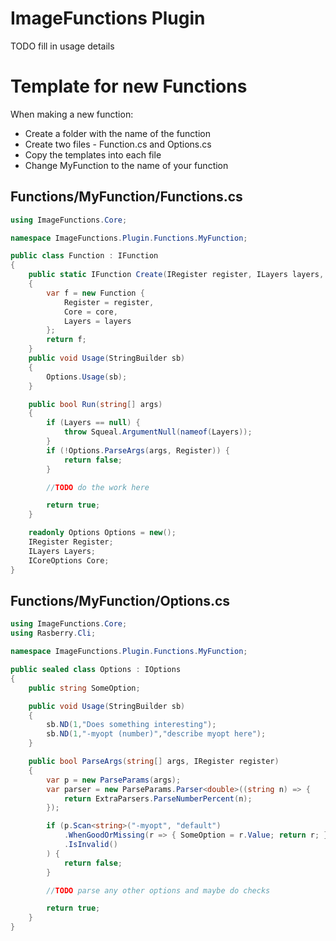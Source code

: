 # ImageFunctions Plugin #
TODO fill in usage details


# Template for new Functions
When making a new function:
* Create a folder with the name of the function
* Create two files - Function.cs and Options.cs
* Copy the templates into each file
* Change MyFunction to the name of your function

## Functions/MyFunction/Functions.cs

```csharp
using ImageFunctions.Core;

namespace ImageFunctions.Plugin.Functions.MyFunction;

public class Function : IFunction
{
	public static IFunction Create(IRegister register, ILayers layers, ICoreOptions core)
	{
		var f = new Function {
			Register = register,
			Core = core,
			Layers = layers
		};
		return f;
	}
	public void Usage(StringBuilder sb)
	{
		Options.Usage(sb);
	}

	public bool Run(string[] args)
	{
		if (Layers == null) {
			throw Squeal.ArgumentNull(nameof(Layers));
		}
		if (!Options.ParseArgs(args, Register)) {
			return false;
		}

		//TODO do the work here

		return true;
	}

	readonly Options Options = new();
	IRegister Register;
	ILayers Layers;
	ICoreOptions Core;
}
```

## Functions/MyFunction/Options.cs

```csharp
using ImageFunctions.Core;
using Rasberry.Cli;

namespace ImageFunctions.Plugin.Functions.MyFunction;

public sealed class Options : IOptions
{
	public string SomeOption;

	public void Usage(StringBuilder sb)
	{
		sb.ND(1,"Does something interesting");
		sb.ND(1,"-myopt (number)","describe myopt here");
	}

	public bool ParseArgs(string[] args, IRegister register)
	{
		var p = new ParseParams(args);
		var parser = new ParseParams.Parser<double>((string n) => {
			return ExtraParsers.ParseNumberPercent(n);
		});

		if (p.Scan<string>("-myopt", "default")
			.WhenGoodOrMissing(r => { SomeOption = r.Value; return r; })
			.IsInvalid()
		) {
			return false;
		}

		//TODO parse any other options and maybe do checks

		return true;
	}
}
```
